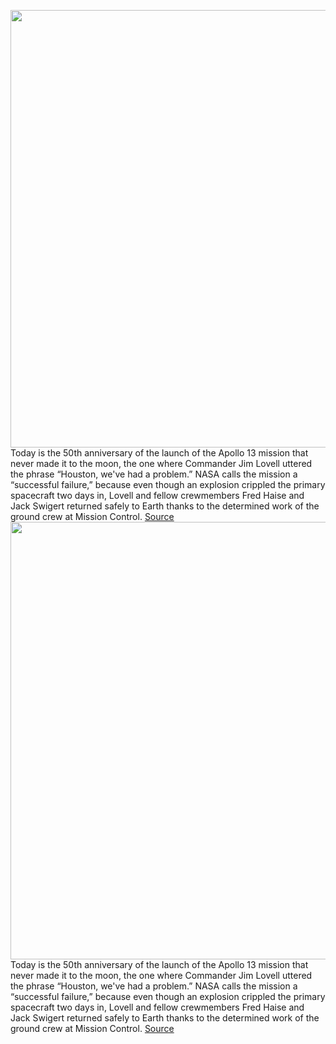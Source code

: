 <img src='https://cdn.vox-cdn.com/thumbor/fnom3iGaMrVikpOlRVxnKUSMahA=/0x0:2719x2048/1200x800/filters:focal(1143x807:1577x1241)/cdn.vox-cdn.com/uploads/chorus_image/image/66639337/50602882.jpg.0.jpg' width='700px' /><br/>
Today is the 50th anniversary of the launch of the Apollo 13 mission that never made it to the moon, the one where Commander Jim Lovell uttered the phrase “Houston, we've had a problem.”  NASA calls the mission a “successful failure,” because even though an explosion crippled the primary spacecraft two days in, Lovell and fellow crewmembers Fred Haise and Jack Swigert returned safely to Earth thanks to the determined work of the ground crew at Mission Control.
<a href='https://www.theverge.com/2020/4/11/21217455/nasa-50th-anniversary-apollo-13'> Source <a/><img src='https://cdn.vox-cdn.com/thumbor/fnom3iGaMrVikpOlRVxnKUSMahA=/0x0:2719x2048/1200x800/filters:focal(1143x807:1577x1241)/cdn.vox-cdn.com/uploads/chorus_image/image/66639337/50602882.jpg.0.jpg' width='700px' /><br/>
Today is the 50th anniversary of the launch of the Apollo 13 mission that never made it to the moon, the one where Commander Jim Lovell uttered the phrase “Houston, we've had a problem.”  NASA calls the mission a “successful failure,” because even though an explosion crippled the primary spacecraft two days in, Lovell and fellow crewmembers Fred Haise and Jack Swigert returned safely to Earth thanks to the determined work of the ground crew at Mission Control.
<a href='https://www.theverge.com/2020/4/11/21217455/nasa-50th-anniversary-apollo-13'> Source <a/>
